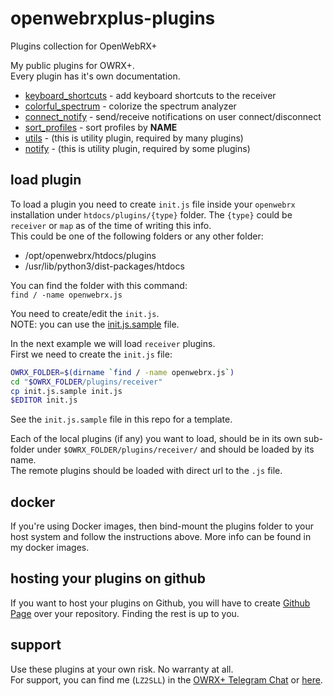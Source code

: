 # openwebrxplus-plugins
Plugins collection for OpenWebRX+

My public plugins for OWRX+.  
Every plugin has it's own documentation.  

 - [keyboard_shortcuts](receiver/keyboard_shortcuts/) - add keyboard shortcuts to the receiver
 - [colorful_spectrum](receiver/colorful_spectrum/) - colorize the spectrum analyzer
 - [connect_notify](receiver/connect_notify/) - send/receive notifications on user connect/disconnect
 - [sort_profiles](receiver/sort_profiles/) - sort profiles by __NAME__
 - [utils](receiver/utils/) - (this is utility plugin, required by many plugins)
 - [notify](receiver/notify/) - (this is utility plugin, required by some plugins)

## load plugin
To load a plugin you need to create `init.js` file inside your `openwebrx` installation under `htdocs/plugins/{type}` folder. The `{type}` could be `receiver` or `map` as of the time of writing this info.   
This could be one of the following folders or any other folder:
 * /opt/openwebrx/htdocs/plugins
 * /usr/lib/python3/dist-packages/htdocs

You can find the folder with this command:  
`find / -name openwebrx.js`

You need to create/edit the `init.js`.  
NOTE: you can use the [init.js.sample](init.js.sample) file.  

In the next example we will load `receiver` plugins.  
First we need to create the `init.js` file:  
```bash
OWRX_FOLDER=$(dirname `find / -name openwebrx.js`)
cd "$OWRX_FOLDER/plugins/receiver"
cp init.js.sample init.js
$EDITOR init.js
```

See the `init.js.sample` file in this repo for a template.

Each of the local plugins (if any) you want to load, should be in its own sub-folder under `$OWRX_FOLDER/plugins/receiver/` and should be loaded by its name.  
The remote plugins should be loaded with direct url to the `.js` file.  


## docker
If you're using Docker images, then bind-mount the plugins folder to your host system and follow the instructions above. More info can be found in my docker images.


## hosting your plugins on github
If you want to host your plugins on Github, you will have to create [Github Page](https://docs.github.com/en/pages/getting-started-with-github-pages/configuring-a-publishing-source-for-your-github-pages-site) over your repository. Finding the rest is up to you.

## support
Use these plugins at your own risk. No warranty at all.  
For support, you can find me (`LZ2SLL`) in the [OWRX+ Telegram Chat](https://t.me/openwebrx_chat) or [here](https://0xAF.org/about/).
